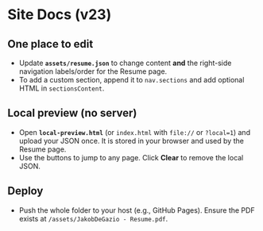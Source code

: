 # Site Docs (v23)

## One place to edit
- Update **`assets/resume.json`** to change content **and** the right-side navigation labels/order for the Resume page.
- To add a custom section, append it to `nav.sections` and add optional HTML in `sectionsContent`.

## Local preview (no server)
- Open **`local-preview.html`** (or `index.html` with `file://` or `?local=1`) and upload your JSON once. It is stored in your browser and used by the Resume page.
- Use the buttons to jump to any page. Click **Clear** to remove the local JSON.

## Deploy
- Push the whole folder to your host (e.g., GitHub Pages). Ensure the PDF exists at `/assets/JakobDeGazio - Resume.pdf`.
